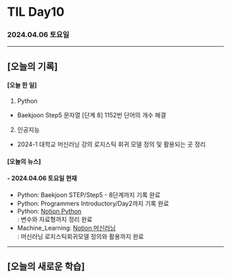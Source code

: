 # TIL Day10
### 2024.04.06 토요일

---

## [오늘의 기록]

#### [오늘 한 일]
1. Python
- Baekjoon Step5 문자열 [단계 8] 1152번 단어의 개수 해결
2. 인공지능
- 2024-1 대학교 머신러닝 강의 로지스틱 회귀 모델 정의 및 활용되는 곳 정리

#### [오늘의 뉴스]

#### - 2024.04.06 토요일 현재
- Python: Baekjoon STEP/Step5 - 8단계까지 기록 완료
- Python: Programmers Introductory/Day2까지 기록 완료  
- Python: [Notion Python](https://handsome-umbrella-c52.notion.site/Python-6d76c849802f40adb35ca7366565e1e8?pvs=4)  
: 변수와 자료형까지 정리 완료
- Machine_Learning: [Notion 머신러닝](https://handsome-umbrella-c52.notion.site/a887c58b105a44d287c8f5d045e56f4e?pvs=4)  
: 머신러닝 로지스틱회귀모델 정의와 활용까지 완료

---
## [오늘의 새로운 학습]